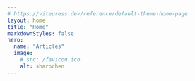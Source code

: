```yaml
---
# https://vitepress.dev/reference/default-theme-home-page
layout: home
title: "Home"
markdownStyles: false
hero:
  name: "Articles"
  image:
    # src: /favicon.ico
    alt: sharpchen
---
```


<VPFeatures :features="articleFeature"/>
<VPHero name="Documents"/>
<VPFeatures :features="features"/>

<script lang="ts" setup>
  import Enumerable from 'linq';
import VPFeatures, { type Feature } from 'vitepress/dist/client/theme-default/components/VPFeatures.vue';
import VPHero from 'vitepress/dist/client/theme-default/components/VPHero.vue';
import { ref } from 'vue';
import { data } from './data/Features.data';
  const features: Feature[] = Enumerable.from(data.features).orderBy(_x => Math.random()).toArray();
  const articleFeature = ref(data.articleFeature);
</script>

